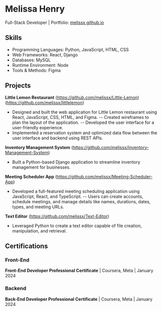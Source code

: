 # Melissa Henry
Full-Stack Developer | Portfolio: [melissx.github.io](https://melissx.github.io/portfolio/)

## Skills
- Programming Languages: Python, JavaScript, HTML, CSS 
- Web Frameworks: React, Django
- Databases: MySQL
- Runtime Environment: Node
- Tools & Methods: Figma

## Projects
**Little Lemon Restaurant** (https://github.com/melissx/Little-Lemon) (https://github.com/melissx/littlelemon)
- Designed and built the web application for Little Lemon restaurant using React, JavaScript, CSS, HTML, and Figma.
-- Created wireframes to plan the layout of the application.
-- Developed the user interface for a user-friendly experience.
- Implemented a reservation system and optimized data flow between the user interface and backend using REST APIs.
 
**Inventory Management System** (https://github.com/melissx/Inventory-Management-System)
- Built a Python-based Django application to streamline inventory management for businesses.

**Meeting Scheduler App** (https://github.com/melissx/Meeting-Scheduler-App)
- Developed a full-featured meeting scheduling application using JavaScript, React, and TypeScript.
-- Users can create accounts, schedule meetings, and manage details like names, durations, dates, types, and meeting URLs.

**Text Editor** (https://github.com/melissx/Text-Editor)
- Leveraged Python to create a text editor capable of file creation, manipulation, and retrieval.

## Certifications
### Front-End
**Front-End Developer Professional Certificate** | Coursera, Meta | January 2024
### Backend
**Back-End Developer Professional Certificate** | Coursera, Meta | January 2024
